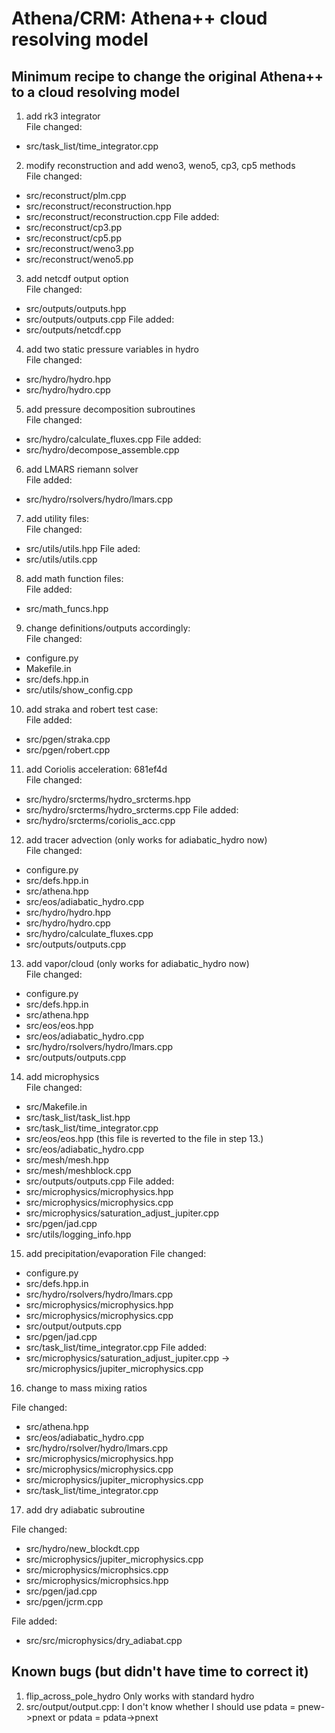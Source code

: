 # Athena/CRM: Athena++ cloud resolving model
## Minimum recipe to change the original Athena++ to a cloud resolving model
1. add rk3 integrator  
File changed:
* src/task_list/time_integrator.cpp

2. modify reconstruction and add weno3, weno5, cp3, cp5 methods  
File changed:
* src/reconstruct/plm.cpp
* src/reconstruct/reconstruction.hpp
* src/reconstruct/reconstruction.cpp
File added:
* src/reconstruct/cp3.pp
* src/reconstruct/cp5.pp
* src/reconstruct/weno3.pp
* src/reconstruct/weno5.pp

3. add netcdf output option  
File changed:
* src/outputs/outputs.hpp
* src/outputs/outputs.cpp
File added:
* src/outputs/netcdf.cpp

4. add two static pressure variables in hydro  
File changed:
* src/hydro/hydro.hpp
* src/hydro/hydro.cpp

5. add pressure decomposition subroutines  
File changed:
* src/hydro/calculate_fluxes.cpp
File added:
* src/hydro/decompose_assemble.cpp

6. add LMARS riemann solver  
File added:
* src/hydro/rsolvers/hydro/lmars.cpp

7. add utility files:  
File changed:
* src/utils/utils.hpp
File aded:  
* src/utils/utils.cpp

8. add math function files:  
File added:
* src/math_funcs.hpp

9. change definitions/outputs accordingly:  
File changed:
* configure.py
* Makefile.in
* src/defs.hpp.in
* src/utils/show_config.cpp

10. add straka and robert test case:  
File added:
* src/pgen/straka.cpp
* src/pgen/robert.cpp

11. add Coriolis acceleration: 681ef4d  
File changed:
* src/hydro/srcterms/hydro_srcterms.hpp
* src/hydro/srcterms/hydro_srcterms.cpp
File added:
* src/hydro/srcterms/coriolis_acc.cpp

12. add tracer advection (only works for adiabatic_hydro now)  
File changed:
* configure.py
* src/defs.hpp.in
* src/athena.hpp
* src/eos/adiabatic_hydro.cpp
* src/hydro/hydro.hpp
* src/hydro/hydro.cpp
* src/hydro/calculate_fluxes.cpp
* src/outputs/outputs.cpp

13. add vapor/cloud (only works for adiabatic_hydro now)   
File changed:
* configure.py
* src/defs.hpp.in
* src/athena.hpp
* src/eos/eos.hpp
* src/eos/adiabatic_hydro.cpp
* src/hydro/rsolvers/hydro/lmars.cpp
* src/outputs/outputs.cpp

14. add microphysics  
File changed:
* src/Makefile.in
* src/task_list/task_list.hpp
* src/task_list/time_integrator.cpp
* src/eos/eos.hpp (this file is reverted to the file in step 13.)
* src/eos/adiabatic_hydro.cpp
* src/mesh/mesh.hpp
* src/mesh/meshblock.cpp
* src/outputs/outputs.cpp
File added:
* src/microphysics/microphysics.hpp 
* src/microphysics/microphysics.cpp 
* src/microphysics/saturation_adjust_jupiter.cpp 
* src/pgen/jad.cpp
* src/utils/logging_info.hpp

15. add precipitation/evaporation
File changed:
* configure.py
* src/defs.hpp.in
* src/hydro/rsolvers/hydro/lmars.cpp
* src/microphysics/microphysics.hpp
* src/microphysics/microphysics.cpp
* src/output/outputs.cpp
* src/pgen/jad.cpp
* src/task_list/time_integrator.cpp
File added:
* src/microphysics/saturation_adjust_jupiter.cpp -> src/microphysics/jupiter_microphysics.cpp

16. change to mass mixing ratios

File changed:
* src/athena.hpp
* src/eos/adiabatic_hydro.cpp
* src/hydro/rsolver/hydro/lmars.cpp
* src/microphysics/microphysics.hpp
* src/microphysics/microphysics.cpp
* src/microphysics/jupiter_microphysics.cpp
* src/task_list/time_integrator.cpp

17. add dry adiabatic subroutine

File changed:
* src/hydro/new_blockdt.cpp
* src/microphysics/jupiter_microphysics.cpp
* src/microphysics/microphsics.cpp
* src/microphysics/microphsics.hpp
* src/pgen/jad.cpp
* src/pgen/jcrm.cpp

File added:
* src/src/microphysics/dry_adiabat.cpp

## Known bugs (but didn't have time to correct it)
1. flip_across_pole_hydro
Only works with standard hydro
2. src/output/output.cpp:
I don't know whether I should use pdata = pnew->pnext or pdata = pdata->pnext
